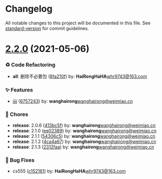 # Changelog

All notable changes to this project will be documented in this file. See [standard-version](https://github.com/conventional-changelog/standard-version) for commit guidelines.

# [2.2.0](https://github.com/HaiRongHaHA/moonlit-night/compare/v2.0.5...v2.2.0) (2021-05-06)


### ♻ Code Refactoring

* **all**: 删除不必要包 ([8fa210f](https://github.com/HaiRongHaHA/moonlit-night/commit/8fa210f)) by: **HaiRongHaHA**<whr9743@163.com>


### ✨ Features

* jjjj ([6757243](https://github.com/HaiRongHaHA/moonlit-night/commit/6757243)) by: **wanghairong**<wanghairong@weimiao.cn>


### 🎫 Chores

* **release**: 2.0.6 ([413bc5f](https://github.com/HaiRongHaHA/moonlit-night/commit/413bc5f)) by: **wanghairong**<wanghairong@weimiao.cn>
* **release**: 2.1.0 ([ee02389](https://github.com/HaiRongHaHA/moonlit-night/commit/ee02389)) by: **wanghairong**<wanghairong@weimiao.cn>
* **release**: 2.1.1 ([54306c5](https://github.com/HaiRongHaHA/moonlit-night/commit/54306c5)) by: **wanghairong**<wanghairong@weimiao.cn>
* **release**: 2.1.2 ([4ca4a67](https://github.com/HaiRongHaHA/moonlit-night/commit/4ca4a67)) by: **wanghairong**<wanghairong@weimiao.cn>
* **release**: 2.1.3 ([2312faa](https://github.com/HaiRongHaHA/moonlit-night/commit/2312faa)) by: **wanghairong**<wanghairong@weimiao.cn>


### 🐛 Bug Fixes

* cs555 ([c152161](https://github.com/HaiRongHaHA/moonlit-night/commit/c152161)) by: **HaiRongHaHA**<whr9743@163.com>
